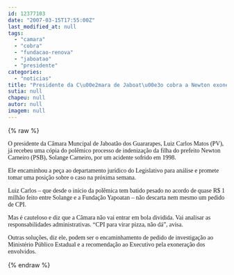 ```yaml
---
id: 12377103
date: "2007-03-15T17:55:00Z"
last_modified_at: null
tags:
  - "camara"
  - "cobra"
  - "fundacao-renova"
  - "jaboatao"
  - "presidente"
categories:
  - "noticias"
title: "Presidente da C\u00e2mara de Jaboat\u00e3o cobra a Newton exonera\u00e7\u00f5es na Funda\u00e7\u00e3o Yapoatan"
sutia: null
chapeu: null
autor: null
imagem: null
---
```

{% raw %}
<p><P><FONT face=Verdana>O presidente da Câmara Muncipal de Jaboatão dos Guararapes, Luiz Carlos Matos (PV), já recebeu&nbsp;uma cópia do polêmico processo de indenização da filha do prefeito Newton Carneiro (PSB), Solange Carneiro, por um acidente sofrido em 1998. </FONT></P></p>
<p><P><FONT face=Verdana>Ele encaminhou a peça ao departamento jurídico do Legislativo para análise e promete tomar uma posição sobre o caso na próxima semana.</FONT></P></p>
<p><P><FONT face=Verdana>Luiz Carlos – que desde o início da polêmica tem batido pesado no acordo de quase R$ 1 milhão feito entre Solange e a Fundação Yapoatan – não descarta nem mesmo um pedido de CPI. </FONT></P></p>
<p><P><FONT face=Verdana>Mas é cauteloso e diz que a Câmara não vai entrar em bola dividida. Vai analisar as responsabilidades administrativas. “CPI para virar pizza, não dá”, avisa.</FONT></P></p>
<p><P><FONT face=Verdana>Outras soluções, diz ele, podem ser o encaminhamento de pedido de investigação ao Ministério Público Estadual e a recomendação ao Executivo pela exoneração dos envolvidos.</P></FONT> </p>
{% endraw %}